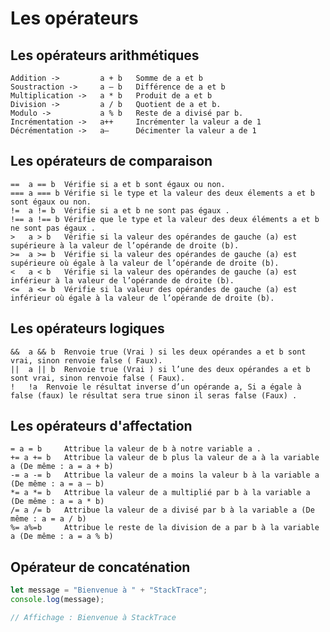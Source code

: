# Les opérateurs

## Les opérateurs arithmétiques

    Addition ->         a + b   Somme de a et b
    Soustraction ->     a – b   Différence de a et b
    Multiplication ->   a * b   Produit de a et b
    Division ->         a / b   Quotient de a et b.
    Modulo ->           a % b   Reste de a divisé par b.
    Incrémentation ->   a++     Incrémenter la valeur a de 1
    Décrémentation ->   a—      Décimenter la valeur a de 1

## Les opérateurs de comparaison

    ==	a == b  Vérifie si a et b sont égaux ou non.
    ===	a === b Vérifie si le type et la valeur des deux élements a et b sont égaux ou non.
    !=	a != b  Vérifie si a et b ne sont pas égaux .
    !==	a !== b Vérifie que le type et la valeur des deux éléments a et b ne sont pas égaux .
    >	a > b   Vérifie si la valeur des opérandes de gauche (a) est supérieure à la valeur de l’opérande de droite (b).
    >=	a >= b  Vérifie si la valeur des opérandes de gauche (a) est supérieure où égale à la valeur de l’opérande de droite (b).
    <	a < b   Vérifie si la valeur des opérandes de gauche (a) est inférieur à la valeur de l’opérande de droite (b).
    <=	a <= b  Vérifie si la valeur des opérandes de gauche (a) est inférieur où égale à la valeur de l’opérande de droite (b).

## Les opérateurs logiques

    &&	a && b	Renvoie true (Vrai ) si les deux opérandes a et b sont vrai, sinon renvoie false ( Faux).
    ||	a || b	Renvoie true (Vrai ) si l’une des deux opérandes a et b sont vrai, sinon renvoie false ( Faux).
    !	!a	Renvoie le résultat inverse d’un opérande a, Si a égale à false (faux) le résultat sera true sinon il seras false (Faux) .

## Les opérateurs d'affectation

    = a = b     Attribue la valeur de b à notre variable a .
    += a += b   Attribue la valeur de b plus la valeur de a à la variable a (De même : a = a + b)
    -= a -= b   Attribue la valeur de a moins la valeur b à la variable a (De même : a = a – b)
    *= a *= b   Attribue la valeur de a multiplié par b à la variable a (De même : a = a * b)
    /= a /= b   Attribue la valeur de a divisé par b à la variable a (De même : a = a / b)
    %= a%=b     Attribue le reste de la division de a par b à la variable a (De même : a = a % b)

## Opérateur de concaténation

```ts
let message = "Bienvenue à " + "StackTrace";
console.log(message);

// Affichage : Bienvenue à StackTrace 
```